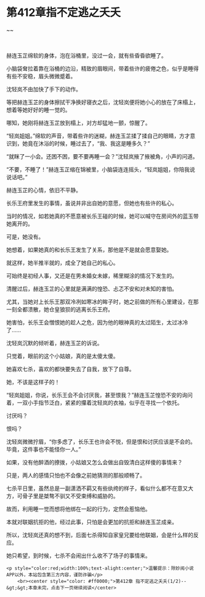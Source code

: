 # 第412章指不定逃之夭夭
~~
    	    <p name="pagetop" href="javascript:void(0);" onclick="return false" style="line-height: 35px;padding: 10px;color: #333;"> </p><p>赫连玉芷绵软的身体，泡在浴桶里，没过一会，就有些昏昏欲睡了。</p><p>小脑袋耷拉着靠在浴桶的边沿，精致的眉眼间，带着些许的疲倦之色，似乎是睡得有些不安稳，眉头微微蹙着。</p><p>沈轻岚不由加快了手下的动作。</p><p>等把赫连玉芷的身体擦拭干净换好寝衣之后，沈轻岚便将她小心的放在了床榻上，想着等她好好的睡一觉的。</p><p>哪知，她刚将赫连玉芷放到榻上，对方却猛地一颤，惊醒了。</p><p>“轻岚姐姐。”绵软的声音，带着些许的迷糊，赫连玉芷揉了揉自己的眼睛，方才意识到，她竟在沐浴的时候，睡过去了，“我、我这是睡多久？”</p><p>“就眯了一小会。还困不困，要不要再睡一会？”沈轻岚掖了掖被角，小声的问道。</p><p>“不要，不睡了！”赫连玉芷缩在锦被里，小脑袋连连摇头，“轻岚姐姐，你陪我说说话吧。”</p><p>赫连玉芷的心情，依旧不平静。</p><p>长乐王府里发生的事情，虽说并非出自她的意愿，但她也有些许的私心。</p><p>当时的情况，如若她真的不愿意被长乐王碰的时候，她可以喊守在房间外的蓝玉带她离开的。</p><p>可是，她没有。</p><p>她想着，如果她真的和长乐王发生了关系，那他是不是就会愿意娶她。</p><p>就这样，她半推半就的，成全了她自己的私心。</p><p>可始终是初经人事，又还是在男未婚女未嫁，稀里糊涂的情况下发生的。</p><p>清醒过后，赫连玉芷的心里就是满满的惶恐、忐忑不安和对未知的害怕。</p><p>尤其，当她对上长乐王那双冷冽如寒冰的眸子时，她之前做的所有心里建设，在那一刻全都溃散，她仓皇狼狈的逃离长乐王府。</p><p>她害怕，长乐王会憎恨她的趁人之危，因为他的眼神真的太过陌生，太过冰冷了……</p><p>沈轻岚沉默的倾听着，赫连玉芷的诉说。</p><p>只觉着，眼前的这个小姑娘，真的是太傻太傻。</p><p>她喜欢七杀，喜欢的都快要失去了自我，放下了自尊。</p><p>她，不该是这样子的！</p><p>“轻岚姐姐，你说，长乐王会不会讨厌我，甚至恨我？”赫连玉芷惶恐不安的询问着，一双小手指节泛白，紧紧的攥着沈轻岚的衣袖，似乎在寻找一个依托。</p><p>讨厌吗？</p><p>恨吗？</p><p>沈轻岚微微拧眉，“你多虑了，长乐王也许会不悦，但是恨和讨厌应该是不会的。毕竟，这件事也不能怪你一人。”</p><p>如果，没有他醉酒的撩拨，小姑娘又怎么会做出自毁清白这样傻的事情来？</p><p>只是，两人的感情只怕也不会像之前她猜测的那般顺畅了。</p><p>七杀平日里，虽然总是一副潇洒不羁又有些纨绔的样子，看似什么都不在意又大方，可骨子里是桀骜不驯又不受束缚和威胁的。</p><p>故而，利用睡一觉而想将他绑在一起的行为，定然会惹恼他。</p><p>本就对联姻抗拒的他，经过此事，只怕是会更加的抗拒和赫连玉芷成亲。</p><p>所以，沈轻岚还真的想不到，后面七杀得知自家皇兄要给他联姻，会是什么样的反应。</p><p>她只希望，到时候，七杀不会闹出什么收不了场子的事情来。</p>
    	
   	<p style="color:red;width:100%;text-alight:center;">温馨提示：除妙阅小说APP以外，本站包含第三方内容，谨防诈骗</p>
    	<br><center style="color: #ff0000;">第412章 指不定逃之夭夭(1/2)--&gt;&gt;本章未完，点击下一页继续阅读</center>
    	
